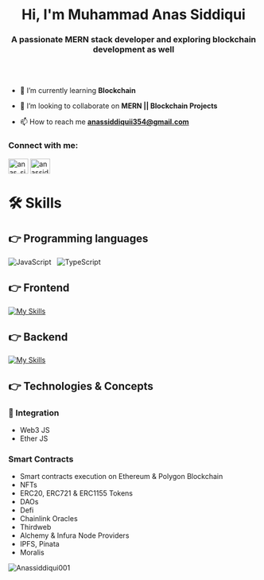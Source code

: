 <h1 align="center">Hi, I'm Muhammad Anas Siddiqui</h1>
<h3 align="center">A passionate MERN stack developer and exploring blockchain development as well</h3>
<br></br>

- 🌱 I’m currently learning **Blockchain**

- 👯 I’m looking to collaborate on **MERN || Blockchain Projects**

- 📫 How to reach me **anassiddiquii354@gmail.com**

<h3 align="left">Connect with me:</h3>
<p align="left">
<a href="https://twitter.com/anas_siddiqui01" target="blank"><img align="center" src="https://raw.githubusercontent.com/rahuldkjain/github-profile-readme-generator/master/src/images/icons/Social/twitter.svg" alt="anas_siddiqui01" height="30" width="40" /></a>
<a href="https://linkedin.com/in/anassiddiquii354" target="blank"><img align="center" src="https://raw.githubusercontent.com/rahuldkjain/github-profile-readme-generator/master/src/images/icons/Social/linked-in-alt.svg" alt="anassiddiquii354" height="30" width="40" /></a>
</p>

# 🛠️ Skills

## 👉 Programming languages

![JavaScript](https://img.shields.io/badge/javascript-%23323330.svg?style=for-the-badge&logo=javascript&logoColor=%23F7DF1E) &nbsp; ![TypeScript](https://img.shields.io/badge/typescript-%23007ACC.svg?style=for-the-badge&logo=typescript&logoColor=white)


## 👉 Frontend
[![My Skills](https://skillicons.dev/icons?i=react,nextjs,redux,html,css,tailwind,bootstrap&perline=15)](https://skillicons.dev)

## 👉 Backend
[![My Skills](https://skillicons.dev/icons?i=nodejs,express,solidity,graphql,mongodb,mysql&perline=15)](https://skillicons.dev)


 ## 👉 Technologies & Concepts

<h3> 🚀 Integration </h3>
<ul>
  <li>Web3 JS</li>
  <li>Ether JS</li>
</ul>

<h3> Smart Contracts </h3>
<ul>
  <li>Smart contracts execution on Ethereum & Polygon Blockchain </li>
  <li>NFTs</li>
  <li>ERC20, ERC721 & ERC1155 Tokens</li>
  <li>DAOs</li>
  <li>Defi</li>
  <li>Chainlink Oracles</li>  
  <li>Thirdweb</li>  
  <li>Alchemy & Infura Node Providers</li>  
  <li>IPFS, Pinata</li>  
  <li>Moralis</li>  
</ul>
                                     
<p><img align="center" src="https://github-readme-stats.vercel.app/api/top-langs?username=Anassiddiqui001&show_icons=true&locale=en&layout=compact" alt="Anassiddiqui001" /></p>
